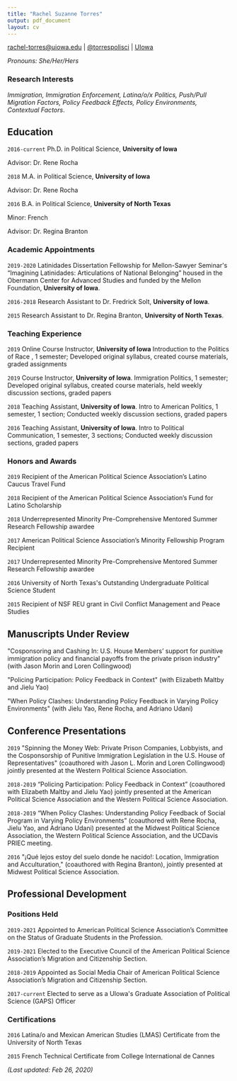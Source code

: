 ```yaml
---
title: "Rachel Suzanne Torres"
output: pdf_document
layout: cv
---
```


<div id="webaddress">
<a href="rachel-torres@uiowa.edu">rachel-torres@uiowa.edu</a>
| <a href="https://twitter.com/torrespolisci">@torrespolisci</a>
| <a href="https://clas.uiowa.edu/polisci/people/rachel-torres">UIowa</a>
</div>

_Pronouns: She/Her/Hers_

### Research Interests

_Immigration, Immigration Enforcement, Latina/o/x Politics, Push/Pull Migration Factors, Policy Feedback Effects, Policy Environments, Contextual Factors_.


## Education
`2016-current` Ph.D. in Political Science, __University of Iowa__

Advisor: Dr. Rene Rocha

`2018` M.A. in Political Science, __University of Iowa__

Advisor: Dr. Rene Rocha

`2016` B.A. in Political Science, __University of North Texas__

Minor: French

Advisor: Dr. Regina Branton

### Academic Appointments
`2019-2020` Latinidades Dissertation Fellowship for Mellon-Sawyer Seminar's “Imagining Latinidades: Articulations of National Belonging” housed in the Obermann Center for Advanced Studies and funded by the Mellon Foundation, __University of Iowa__.

`2016-2018` Research Assistant to Dr. Fredrick Solt, __University of Iowa__.

`2015` Research Assistant to Dr. Regina Branton, __University of North Texas__.

### Teaching Experience
`2019` Online Course Instructor, __University of Iowa__
Introduction to the Politics of Race , 1 semester; Developed original syllabus, created course materials,
graded assignments

`2019` Course Instructor, __University of Iowa__.
Immigration Politics, 1 semester; Developed original syllabus, created course materials, held weekly discussion sections,
graded papers

`2018` Teaching Assistant, __University of Iowa__.
Intro to American Politics, 1 semester, 1 section; Conducted weekly discussion sections, graded papers

`2016` Teaching Assistant, __University of Iowa__.
Intro to Political Communication, 1 semester, 3 sections; Conducted weekly discussion sections, graded papers

### Honors and Awards
`2019` Recipient of the American Political Science Association’s Latino Caucus Travel Fund

`2018` Recipient of the American Political Science Association’s
Fund for Latino Scholarship

`2018` Underrepresented Minority Pre-Comprehensive Mentored Summer Research
Fellowship awardee

`2017` American Political Science Association’s Minority Fellowship Program Recipient

`2017` Underrepresented Minority Pre-Comprehensive Mentored Summer Research
Fellowship awardee

`2016` University of North Texas's Outstanding Undergraduate Political Science Student

`2015` Recipient of NSF REU grant in Civil Conflict Management and Peace Studies

## Manuscripts Under Review
"Cosponsoring and Cashing In: U.S. House Members’ support for punitive immigration policy and financial payoffs from the private prison industry" (with Jason Morin and Loren Collingwood)

"Policing Participation: Policy Feedback in Context" (with Elizabeth Maltby and Jielu Yao)

"When Policy Clashes: Understanding Policy Feedback in Varying Policy Environments" (with Jielu Yao, Rene Rocha, and Adriano Udani)

## Conference Presentations

`2019` "Spinning the Money Web: Private Prison Companies,
Lobbyists, and the Cosponsorship of Punitive Immigration
Legislation in the U.S. House of Representatives" (coauthored with Jason L. Morin and Loren Collingwood) jointly presented at the Western Political Science Association.

`2018-2019` “Policing Participation: Policy Feedback in Context” (coauthored with Elizabeth Maltby
and Jielu Yao) jointly presented at the American Political Science Association and the Western Political Science Association.

`2018-2019` “When Policy Clashes: Understanding Policy Feedback of Social Program in Varying
Policy Environments” (coauthored with Rene Rocha, Jielu Yao, and Adriano Udani)
presented at the Midwest Political Science Association, the Western Political
Science Association, and the UCDavis PRIEC meeting.

`2016` "¡Qué lejos estoy del suelo donde he
nacido!: Location, Immigration and Acculturation," (coauthored with Regina Branton),
jointly presented at Midwest Political Science Association.

## Professional Development

### Positions Held
`2019-2021` Appointed to American Political Science Association’s Committee on the Status of Graduate Students in the Profession.

`2019-2021` Elected to the Executive Council of the American Political Science Association’s
Migration and Citizenship Section.

`2018-2019` Appointed as Social Media Chair of American Political Science Association’s
Migration and Citizenship Section.

`2017-current` Elected to serve as a UIowa's Graduate Association of Political Science (GAPS) Officer

### Certifications
`2016` Latina/o and Mexican American Studies (LMAS) Certificate from the
University of North Texas

`2015` French Technical Certificate from College International de Cannes


_(Last updated: Feb 26, 2020)_
